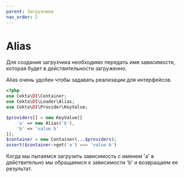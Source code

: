 ```yaml
---
parent: Загрузчики
nav_order: 2
---
```


# Alias

Для создания загрузчика необходимо передать имя зависимости, которая будет в действительности загруженно.

Alias очень удобен чтобы задавать реализации для интерфейсов.

```php
<?php
use Cekta\DI\Container;
use Cekta\DI\Loader\Alias;
use Cekta\DI\Provider\KeyValue;

$providers[] = new KeyValue([
    'a' => new Alias('b'),
    'b' => 'value b'
]);
$container = new Container(...$providers);
assert($container->get('a') === 'value b')
```

Когда мы пытаемся загрузить зависимость с именем 'a' в действительно мы обращаемся к зависимости 'b' и возвращаем ее 
результат.
